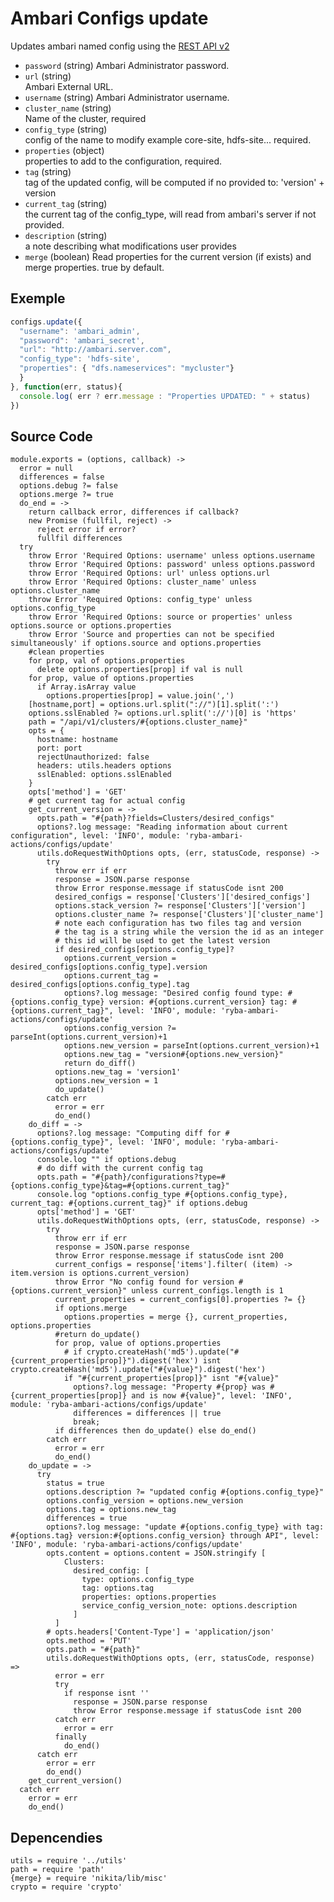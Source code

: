 
# Ambari Configs update

Updates ambari named config using the [REST API v2](https://github.com/apache/ambari/blob/trunk/ambari-server/docs/api/v1)

* `password` (string)
  Ambari Administrator password.
* `url` (string)   
  Ambari External URL.
* `username` (string)
  Ambari Administrator username.
* `cluster_name` (string)   
  Name of the cluster, required
* `config_type` (string)   
  config of the name to modify example core-site, hdfs-site... required.
* `properties` (object)   
  properties to add to the configuration, required.
* `tag` (string)   
  tag of the updated config, will be computed if no provided to: 'version' + version
* `current_tag` (string)   
  the current tag of the config_type, will read from ambari's server if not provided.
* `description` (string)   
  a note describing what modifications user provides
* `merge` (boolean)
Read properties for the current version (if exists) and merge properties. true by default.

## Exemple

```js
configs.update({
  "username": 'ambari_admin',
  "password": 'ambari_secret',
  "url": "http://ambari.server.com",
  "config_type": 'hdfs-site',
  "properties": { "dfs.nameservices": "mycluster"}
  }
}, function(err, status){
  console.log( err ? err.message : "Properties UPDATED: " + status)
})
```

## Source Code

    module.exports = (options, callback) ->
      error = null
      differences = false
      options.debug ?= false
      options.merge ?= true
      do_end = ->
        return callback error, differences if callback?
        new Promise (fullfil, reject) ->
          reject error if error?
          fullfil differences
      try
        throw Error 'Required Options: username' unless options.username
        throw Error 'Required Options: password' unless options.password
        throw Error 'Required Options: url' unless options.url
        throw Error 'Required Options: cluster_name' unless options.cluster_name
        throw Error 'Required Options: config_type' unless options.config_type
        throw Error 'Required Options: source or properties' unless options.source or options.properties
        throw Error 'Source and properties can not be specified simultaneously' if options.source and options.properties
        #clean properties
        for prop, val of options.properties
          delete options.properties[prop] if val is null
        for prop, value of options.properties
          if Array.isArray value
            options.properties[prop] = value.join(',')
        [hostname,port] = options.url.split("://")[1].split(':')
        options.sslEnabled ?= options.url.split('://')[0] is 'https'
        path = "/api/v1/clusters/#{options.cluster_name}"
        opts = {
          hostname: hostname
          port: port
          rejectUnauthorized: false
          headers: utils.headers options
          sslEnabled: options.sslEnabled
        }
        opts['method'] = 'GET'
        # get current tag for actual config
        get_current_version = ->
          opts.path = "#{path}?fields=Clusters/desired_configs"
          options?.log message: "Reading information about current configuration", level: 'INFO', module: 'ryba-ambari-actions/configs/update'
          utils.doRequestWithOptions opts, (err, statusCode, response) ->
            try
              throw err if err
              response = JSON.parse response
              throw Error response.message if statusCode isnt 200
              desired_configs = response['Clusters']['desired_configs']
              options.stack_version ?= response['Clusters']['version']
              options.cluster_name ?= response['Clusters']['cluster_name']
              # note each configuration has two files tag and version
              # the tag is a string while the version the id as an integer
              # this id will be used to get the latest version
              if desired_configs[options.config_type]?
                options.current_version = desired_configs[options.config_type].version
                options.current_tag = desired_configs[options.config_type].tag
                options?.log message: "Desired config found type: #{options.config_type} version: #{options.current_version} tag: #{options.current_tag}", level: 'INFO', module: 'ryba-ambari-actions/configs/update'
                options.config_version ?= parseInt(options.current_version)+1
                options.new_version = parseInt(options.current_version)+1
                options.new_tag = "version#{options.new_version}"
                return do_diff()
              options.new_tag = 'version1'
              options.new_version = 1
              do_update()
            catch err
              error = err
              do_end()
        do_diff = ->
          options?.log message: "Computing diff for #{options.config_type}", level: 'INFO', module: 'ryba-ambari-actions/configs/update'
          console.log "" if options.debug
          # do diff with the current config tag
          opts.path = "#{path}/configurations?type=#{options.config_type}&tag=#{options.current_tag}"
          console.log "options.config_type #{options.config_type}, current_tag: #{options.current_tag}" if options.debug
          opts['method'] = 'GET'
          utils.doRequestWithOptions opts, (err, statusCode, response) ->
            try
              throw err if err
              response = JSON.parse response
              throw Error response.message if statusCode isnt 200
              current_configs = response['items'].filter( (item) -> item.version is options.current_version)
              throw Error "No config found for version #{options.current_version}" unless current_configs.length is 1
              current_properties = current_configs[0].properties ?= {}
              if options.merge
                options.properties = merge {}, current_properties, options.properties
              #return do_update()
              for prop, value of options.properties
                # if crypto.createHash('md5').update("#{current_properties[prop]}").digest('hex') isnt crypto.createHash('md5').update("#{value}").digest('hex')
                if "#{current_properties[prop]}" isnt "#{value}"
                  options?.log message: "Property #{prop} was #{current_properties[prop]} and is now #{value}", level: 'INFO', module: 'ryba-ambari-actions/configs/update'
                  differences = differences || true
                  break;
              if differences then do_update() else do_end()
            catch err
              error = err
              do_end()
        do_update = ->
          try
            status = true
            options.description ?= "updated config #{options.config_type}"
            options.config_version = options.new_version
            options.tag = options.new_tag
            differences = true
            options?.log message: "update #{options.config_type} with tag: #{options.tag} version:#{options.config_version} through API", level: 'INFO', module: 'ryba-ambari-actions/configs/update'
            opts.content = options.content = JSON.stringify [
                Clusters:
                  desired_config: [
                    type: options.config_type
                    tag: options.tag
                    properties: options.properties
                    service_config_version_note: options.description
                  ]
              ]
            # opts.headers['Content-Type'] = 'application/json'
            opts.method = 'PUT'
            opts.path = "#{path}"
            utils.doRequestWithOptions opts, (err, statusCode, response) =>
              error = err
              try
                if response isnt ''
                  response = JSON.parse response
                  throw Error response.message if statusCode isnt 200
              catch err
                error = err
              finally
                do_end()
          catch err
            error = err
            do_end()
        get_current_version()
      catch err
        error = err
        do_end()

## Depencendies

    utils = require '../utils'
    path = require 'path'
    {merge} = require 'nikita/lib/misc'
    crypto = require 'crypto'
